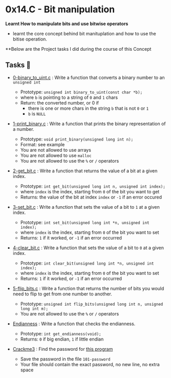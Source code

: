 # 0x14.C - Bit manipulation

**Learnt How to manipulate bits and use bitwise operators**
 * learnt the core concept behind bit manituplation and how to use the bitise operation.

**Below are the Project tasks I did during the course of this Concept

## Tasks :page_with_curl: 

* [0-binary_to_uint.c](./0-binary_to_uint.c) : Write a function that converts a binary number to an `unsigned int`

  * Prototype: `unsigned int binary_to_uint(const char *b);`
  * where `b` is pointing to a string of `0` and `1` chars
  * Return: the converted number, or 0 if
    * there is one or more chars in the string `b` that is not `0` or `1`
    * `b` is `NULL`

* [1-print_binary.c](./1-print_binary.c) : Write a function that prints the binary representation of a number.

  * Prototype: `void print_binary(unsigned long int n);`
  * Format: see example
  * You are not allowed to use arrays
  * You are not allowed to use `malloc`
  * You are not allowed to use the `%` or `/` operators

* [2-get_bit.c](./2-get_bit.c) : Write a function that returns the value of a bit at a given index.

  * Prototype: `int get_bit(unsigned long int n, unsigned int index);`
  * where `index` is the index, starting from `0` of the bit you want to get
  * Returns: the value of the bit at index `index` or `-1` if an error occured

* [3-set_bit.c](./3-set_bit.c) : Write a function that sets the value of a bit to `1` at a given index.
  * Prototype: `int set_bit(unsigned long int *n, unsigned int index);`
  * where `index` is the index, starting from `0` of the bit you want to set
  * Returns: `1` if it worked, or `-1` if an error occurred

* [4-clear_bit.c](./4-clear_bit.c) : Write a function that sets the value of a bit to `0` at a given index.

  * Prototype: `int clear_bit(unsigned long int *n, unsigned int index);`
  * where `index` is the index, starting from `0` of the bit you want to set
  * Returns: `1` if it worked, or `-1` if an error occurred

* [5-flip_bits.c](./5-flip_bits.c) : Write a function that returns the number of bits you would need to flip to get from one number to another.
  * Prototype: `unsigned int flip_bits(unsigned long int n, unsigned long int m);`
  * You are not allowed to use the `%` or `/` operators

* [Endianness](./100-get_endianness.c) : Write a function that checks the endianness.
  * Prototype: `int get_endianness(void);`
  * Returns: `0` if big endian, `1` if little endian

* [Crackme3](./101-password) : Find the password for [this program](https://https://github.com/holbertonschool/0x13.c)
  * Save the password in the file `101-password`
  * Your file should contain the exact password, no new line, no extra space

